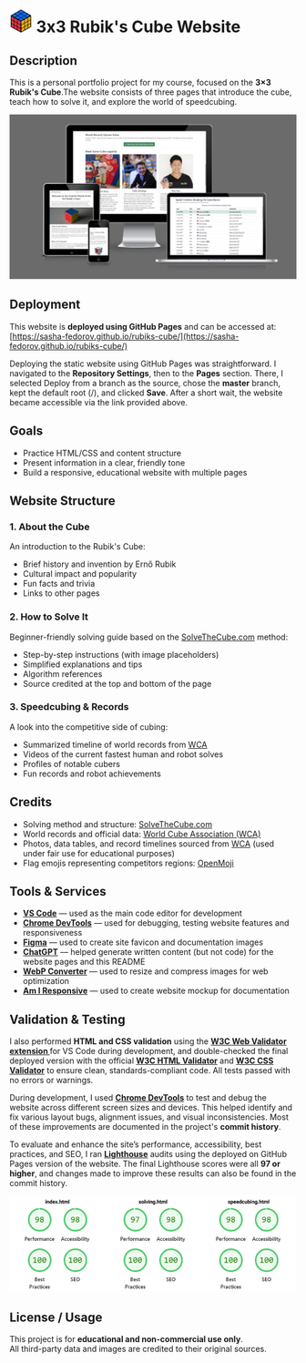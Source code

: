 # ![favicon](./documentation/images/favicon-20-20.svg) 3x3 Rubik's Cube Website


## Description

This is a personal portfolio project for my course, focused on the **3×3 Rubik's Cube**.The website consists of three pages that introduce the cube, teach how to solve it, and explore the world of speedcubing.

![Responsive Mockup](./documentation/images/mockup.webp)

## Deployment

This website is **deployed using GitHub Pages** and can be accessed at: [https://sasha-fedorov.github.io/rubiks-cube/](https://sasha-fedorov.github.io/rubiks-cube/)

Deploying the static website using GitHub Pages was straightforward.
I navigated to the **Repository Settings**, then to the **Pages** section. There, I selected Deploy from a branch as the source, chose the **master** branch, kept the default root (/), and clicked **Save**. After a short wait, the website became accessible via the link provided above.

## Goals

- Practice HTML/CSS and content structure
- Present information in a clear, friendly tone
- Build a responsive, educational website with multiple pages


## Website Structure

### 1. **About the Cube**

An introduction to the Rubik's Cube:

- Brief history and invention by Ernő Rubik
- Cultural impact and popularity
- Fun facts and trivia
- Links to other pages

### 2. **How to Solve It**

Beginner-friendly solving guide based on the [SolveTheCube.com](https://solvethecube.com/) method:

- Step-by-step instructions (with image placeholders)
- Simplified explanations and tips
- Algorithm references
- Source credited at the top and bottom of the page

### 3. **Speedcubing & Records**

A look into the competitive side of cubing:

- Summarized timeline of world records from [WCA](https://www.worldcubeassociation.org/)
- Videos of the current fastest human and robot solves
- Profiles of notable cubers
- Fun records and robot achievements


## Credits

- Solving method and structure: [SolveTheCube.com](https://solvethecube.com/)
- World records and official data: [World Cube Association (WCA)](https://www.worldcubeassociation.org/)
- Photos, data tables, and record timelines sourced from [WCA](https://www.worldcubeassociation.org/) (used under fair use for educational purposes)
- Flag emojis representing competitors regions: [OpenMoji](https://openmoji.org/)


## Tools & Services

- **[VS Code](https://code.visualstudio.com/)** — used as the main code editor for development
- **[Chrome DevTools](https://developer.chrome.com/docs/devtools)** — used for debugging, testing website features and responsiveness 
- **[Figma](https://www.figma.com/)** — used to create site favicon and documentation images
- **[ChatGPT](https://chat.openai.com/)** — helped generate written content (but not code) for the website pages and this README
- **[WebP Converter](https://developers.google.com/speed/webp)** — used to resize and compress images for web optimization
- **[Am I Responsive](https://ui.dev/amiresponsive)** — used to create website mockup for documentation


## Validation & Testing


I also performed **HTML and CSS validation** using the **[W3C Web Validator extension ](https://marketplace.visualstudio.com/items?itemName=CelianRiboulet.webvalidator)** for VS Code during development, and double-checked the final deployed version with the official **[W3C HTML Validator](https://validator.w3.org/)** and **[W3C CSS Validator](https://jigsaw.w3.org/css-validator/)** to ensure clean, standards-compliant code. All tests passed with no errors or warnings.

During development, I used **[Chrome DevTools](https://developer.chrome.com/docs/devtools)** to test and debug the website across different screen sizes and devices. This helped identify and fix various layout bugs, alignment issues, and visual inconsistencies. Most of these improvements are documented in the project's **commit history**.

To evaluate and enhance the site’s performance, accessibility, best practices, and SEO, I ran **[Lighthouse](https://developer.chrome.com/docs/lighthouse)** audits using the deployed on GitHub Pages version of the website. The final Lighthouse scores were all **97 or higher**, and changes made to improve these results can also be found in the commit history.

![Lighthouse Report Screenshot](./documentation/images/lighthouse.png)


## License / Usage

This project is for **educational and non-commercial use only**.  
All third-party data and images are credited to their original sources.
